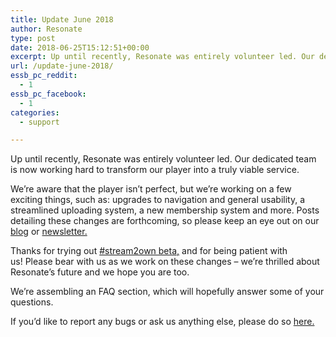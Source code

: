 ```yaml
---
title: Update June 2018
author: Resonate
type: post
date: 2018-06-25T15:12:51+00:00
excerpt: Up until recently, Resonate was entirely volunteer led. Our dedicated team is now working hard to transform our player into a truly viable service.
url: /update-june-2018/
essb_pc_reddit:
  - 1
essb_pc_facebook:
  - 1
categories:
  - support

---
```

Up until recently, Resonate was entirely volunteer led. Our dedicated team is now working hard to transform our player into a truly viable service.

We’re aware that the player isn’t perfect, but we’re working on a few exciting things, such as: upgrades to navigation and general usability, a streamlined uploading system, a new membership system and more. Posts detailing these changes are forthcoming, so please keep an eye out on our <a href="https://resonate.is/blog/" target="_blank" rel="noopener noreferrer">blog</a> or [newsletter.][1]

Thanks for trying out <a href="https://beta.resonate.is/" target="_blank" rel="noopener noreferrer">#stream2own beta,</a> and for being patient with us! Please bear with us as we work on these changes – we’re thrilled about Resonate’s future and we hope you are too.

We’re assembling an FAQ section, which will hopefully answer some of your questions.

If you’d like to report any bugs or ask us anything else, please do so <a href="https://resonate.is/beta-app-feedback/" target="_blank" rel="noopener noreferrer">here.</a>

 [1]: https://us1.campaign-archive.com/home/?u=f350c3b55e85037ddaee5719c&id=4879856f3c